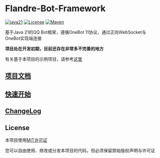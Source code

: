# Flandre-Bot-Framework

[![java21](https://img.shields.io/badge/Java-21-blue.svg)](https://www.oracle.com/java/technologies/downloads/#java21)
[![License](https://img.shields.io/badge/license-MIT-blue.svg)](https://opensource.org/licenses/MIT)
[![Maven](https://img.shields.io/badge/Maven-Central-blue.svg)](https://central.sonatype.com/artifact/io.github.lemonjuice95/flandre-bot-framework)

基于Java 21的QQ Bot框架，遵循OneBot 11协议，通过正向WebSocket与OneBot实现端连接

**项目处在开发初期，目前还存在非常多不完善的地方**

有关基于本项目的示例项目，请参考[这里](https://github.com/LemonJuice95/flandre-bot-example)

## [项目文档](docs/index.md)

## [快速开始](docs/quickstart.md)

## [ChangeLog](CHANGELOG.md)

## License

本项目使用[MIT许可证](LICENSE)

您可以自由使用、修改或分发本项目的代码，但必须保留原始版权声明与许可证